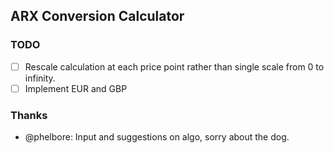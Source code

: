 ## ARX Conversion Calculator

### TODO
- [ ] Rescale calculation at each price point rather than single scale from 0 to infinity.
- [ ] Implement EUR and GBP

### Thanks
 - @phelbore: Input and suggestions on algo, sorry about the dog.


